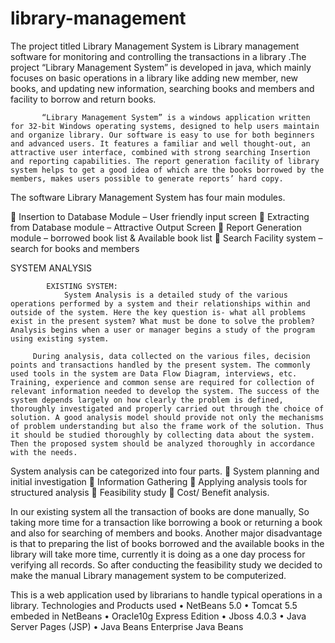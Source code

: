 # library-management
The project titled Library Management System is Library management software for monitoring and controlling the transactions in a library .The project “Library Management System” is developed in java, which mainly focuses on basic operations in a library like adding new member, new books, and updating new information, searching books and members and facility to borrow and return books.

           “Library Management System” is a windows application written for 32-bit Windows operating systems, designed to help users maintain and organize library. Our software is easy to use for both beginners and advanced users. It features a familiar and well thought-out, an attractive user interface, combined with strong searching Insertion and reporting capabilities. The report generation facility of library system helps to get a good idea of which are the books borrowed by the members, makes users possible to generate reports’ hard copy.
The software Library Management System has four main modules.

	Insertion to Database Module – User friendly input screen
	Extracting from Database module – Attractive Output Screen
	Report Generation module – borrowed book list & Available book list
	Search Facility system – search for books and members 
 
SYSTEM ANALYSIS

            EXISTING SYSTEM:
                System Analysis is a detailed study of the various operations performed by a system and their relationships within and outside of the system. Here the key question is- what all problems exist in the present system? What must be done to solve the problem? Analysis begins when a user or manager begins a study of the program using existing system.

         During analysis, data collected on the various files, decision points and transactions handled by the present system. The commonly used tools in the system are Data Flow Diagram, interviews, etc. Training, experience and common sense are required for collection of relevant information needed to develop the system. The success of the system depends largely on how clearly the problem is defined, thoroughly investigated and properly carried out through the choice of solution. A good analysis model should provide not only the mechanisms of problem understanding but also the frame work of the solution. Thus it should be studied thoroughly by collecting data about the system. Then the proposed system should be analyzed thoroughly in accordance with the needs.
System analysis can be categorized into four parts.
	System planning and initial investigation 
	Information Gathering
	Applying analysis tools for structured analysis
	Feasibility study
	Cost/ Benefit analysis.
                   		
In our existing system all the transaction of books are done manually, So taking more time for a transaction like borrowing a book or returning a book and also for searching of members and books. Another major disadvantage is that to preparing the list of books borrowed and the available books in the library will take more time, currently it is doing as a one day process for verifying all records. So after conducting the feasibility study we decided to make the manual Library management system to be computerized.

This is a web application used by librarians to handle typical operations in a library. 
Technologies and Products used 
•	NetBeans 5.0 
•	Tomcat 5.5 embeded in NetBeans 
•	Oracle10g Express Edition 
•	Jboss 4.0.3 
•	Java Server Pages (JSP) 
•	Java Beans 
Enterprise Java Beans 

